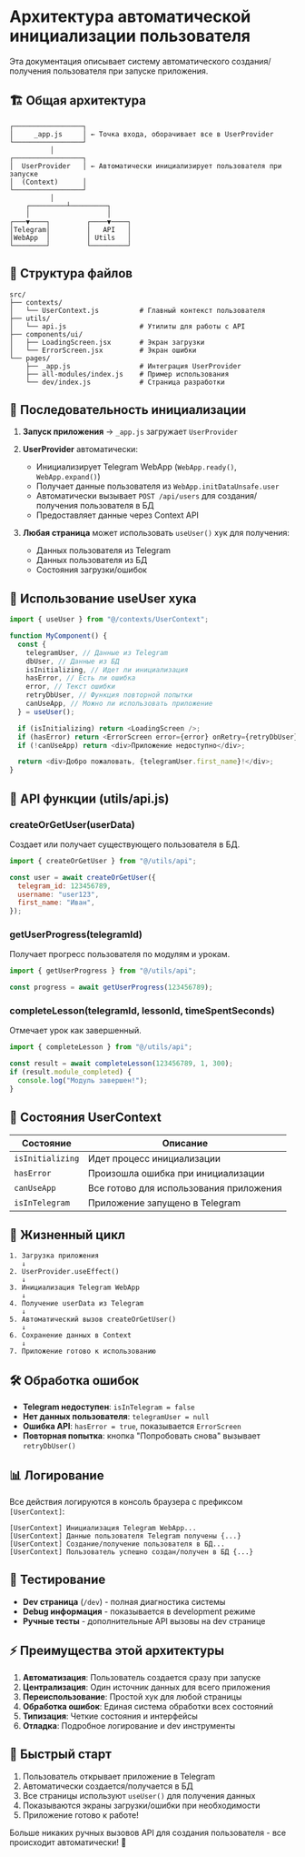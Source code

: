 # Архитектура автоматической инициализации пользователя

Эта документация описывает систему автоматического создания/получения пользователя при запуске приложения.

## 🏗 Общая архитектура

```
┌─────────────────┐
│     _app.js     │ ← Точка входа, оборачивает все в UserProvider
└─────────────────┘
          │
┌─────────────────┐
│  UserProvider   │ ← Автоматически инициализирует пользователя при запуске
│  (Context)      │
└─────────────────┘
          │
    ┌─────────┴─────────┐
    │                   │
┌───▼────┐         ┌────▼────┐
│Telegram│         │   API   │
│WebApp  │         │ Utils   │
└────────┘         └─────────┘
```

## 📁 Структура файлов

```
src/
├── contexts/
│   └── UserContext.js          # Главный контекст пользователя
├── utils/
│   └── api.js                  # Утилиты для работы с API
├── components/ui/
│   ├── LoadingScreen.jsx       # Экран загрузки
│   └── ErrorScreen.jsx         # Экран ошибки
└── pages/
    ├── _app.js                 # Интеграция UserProvider
    ├── all-modules/index.js    # Пример использования
    └── dev/index.js            # Страница разработки
```

## 🔄 Последовательность инициализации

1. **Запуск приложения** → `_app.js` загружает `UserProvider`
2. **UserProvider** автоматически:

   - Инициализирует Telegram WebApp (`WebApp.ready()`, `WebApp.expand()`)
   - Получает данные пользователя из `WebApp.initDataUnsafe.user`
   - Автоматически вызывает `POST /api/users` для создания/получения пользователя в БД
   - Предоставляет данные через Context API

3. **Любая страница** может использовать `useUser()` хук для получения:
   - Данных пользователя из Telegram
   - Данных пользователя из БД
   - Состояния загрузки/ошибок

## 🎣 Использование useUser хука

```javascript
import { useUser } from "@/contexts/UserContext";

function MyComponent() {
  const {
    telegramUser, // Данные из Telegram
    dbUser, // Данные из БД
    isInitializing, // Идет ли инициализация
    hasError, // Есть ли ошибка
    error, // Текст ошибки
    retryDbUser, // Функция повторной попытки
    canUseApp, // Можно ли использовать приложение
  } = useUser();

  if (isInitializing) return <LoadingScreen />;
  if (hasError) return <ErrorScreen error={error} onRetry={retryDbUser} />;
  if (!canUseApp) return <div>Приложение недоступно</div>;

  return <div>Добро пожаловать, {telegramUser.first_name}!</div>;
}
```

## 🔧 API функции (utils/api.js)

### createOrGetUser(userData)

Создает или получает существующего пользователя в БД.

```javascript
import { createOrGetUser } from "@/utils/api";

const user = await createOrGetUser({
  telegram_id: 123456789,
  username: "user123",
  first_name: "Иван",
});
```

### getUserProgress(telegramId)

Получает прогресс пользователя по модулям и урокам.

```javascript
import { getUserProgress } from "@/utils/api";

const progress = await getUserProgress(123456789);
```

### completeLesson(telegramId, lessonId, timeSpentSeconds)

Отмечает урок как завершенный.

```javascript
import { completeLesson } from "@/utils/api";

const result = await completeLesson(123456789, 1, 300);
if (result.module_completed) {
  console.log("Модуль завершен!");
}
```

## 🎯 Состояния UserContext

| Состояние        | Описание                                |
| ---------------- | --------------------------------------- |
| `isInitializing` | Идет процесс инициализации              |
| `hasError`       | Произошла ошибка при инициализации      |
| `canUseApp`      | Все готово для использования приложения |
| `isInTelegram`   | Приложение запущено в Telegram          |

## 🔄 Жизненный цикл

```
1. Загрузка приложения
   ↓
2. UserProvider.useEffect()
   ↓
3. Инициализация Telegram WebApp
   ↓
4. Получение userData из Telegram
   ↓
5. Автоматический вызов createOrGetUser()
   ↓
6. Сохранение данных в Context
   ↓
7. Приложение готово к использованию
```

## 🛠 Обработка ошибок

- **Telegram недоступен**: `isInTelegram = false`
- **Нет данных пользователя**: `telegramUser = null`
- **Ошибка API**: `hasError = true`, показывается `ErrorScreen`
- **Повторная попытка**: кнопка "Попробовать снова" вызывает `retryDbUser()`

## 📊 Логирование

Все действия логируются в консоль браузера с префиксом `[UserContext]`:

```
[UserContext] Инициализация Telegram WebApp...
[UserContext] Данные пользователя Telegram получены {...}
[UserContext] Создание/получение пользователя в БД...
[UserContext] Пользователь успешно создан/получен в БД {...}
```

## 🧪 Тестирование

- **Dev страница** (`/dev`) - полная диагностика системы
- **Debug информация** - показывается в development режиме
- **Ручные тесты** - дополнительные API вызовы на dev странице

## ⚡ Преимущества этой архитектуры

1. **Автоматизация**: Пользователь создается сразу при запуске
2. **Централизация**: Один источник данных для всего приложения
3. **Переиспользование**: Простой хук для любой страницы
4. **Обработка ошибок**: Единая система обработки всех состояний
5. **Типизация**: Четкие состояния и интерфейсы
6. **Отладка**: Подробное логирование и dev инструменты

## 🚀 Быстрый старт

1. Пользователь открывает приложение в Telegram
2. Автоматически создается/получается в БД
3. Все страницы используют `useUser()` для получения данных
4. Показываются экраны загрузки/ошибки при необходимости
5. Приложение готово к работе!

Больше никаких ручных вызовов API для создания пользователя - все происходит автоматически! 🎉
